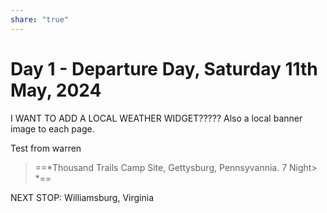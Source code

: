 ```yaml
---
share: "true"
---
```


# Day 1 - Departure Day, Saturday 11th May, 2024

I WANT TO ADD A LOCAL WEATHER WIDGET????? Also a local banner image to each page.

Test from warren

> ==*Thousand Trails Camp Site, Gettysburg, Pennsyvannia. 
> 7 Night> *==















NEXT STOP: Williamsburg, Virginia










